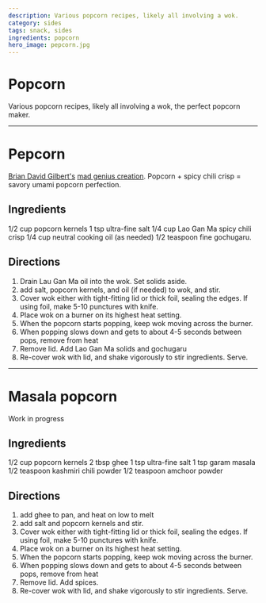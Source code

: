 ```yaml
---
description: Various popcorn recipes, likely all involving a wok. 
category: sides
tags: snack, sides
ingredients: popcorn
hero_image: pepcorn.jpg 
---
```


# Popcorn

Various popcorn recipes, likely all involving a wok, the perfect popcorn maker.

* * *

# Pepcorn

[Brian David Gilbert's](https://www.briandavidgilbert.com/) [mad genius creation](https://www.youtube.com/watch?v=3fG8rNHUspU). Popcorn + spicy chili crisp = savory umami popcorn perfection. 

## Ingredients

1/2 cup popcorn kernels
1 tsp ultra-fine salt
1/4 cup Lao Gan Ma spicy chili crisp
1/4 cup neutral cooking oil (as needed)
1/2 teaspoon fine gochugaru.

## Directions

1. Drain Lau Gan Ma oil into the wok. Set solids aside.
2. add salt, popcorn kernels, and oil (if needed) to wok, and stir.
3. Cover wok either with tight-fitting lid or thick foil, sealing the edges. If using foil, make 5-10 punctures with knife.
4. Place wok on a burner on its highest heat setting.
5. When the popcorn starts popping, keep wok moving across the burner.
6. When popping slows down and gets to about 4-5 seconds between pops, remove from heat
7. Remove lid. Add Lao Gan Ma solids and gochugaru
8. Re-cover wok with lid, and shake vigorously to stir ingredients. Serve.

* * *

# Masala popcorn

Work in progress

## Ingredients

1/2 cup popcorn kernels
2 tbsp ghee
1 tsp ultra-fine salt
1 tsp garam masala
1/2 teaspoon kashmiri chili powder
1/2 teaspoon amchoor powder

## Directions

1. add ghee to pan, and heat on low to melt
2. add salt and popcorn kernels and stir.
3. Cover wok either with tight-fitting lid or thick foil, sealing the edges. If using foil, make 5-10 punctures with knife.
4. Place wok on a burner on its highest heat setting.
5. When the popcorn starts popping, keep wok moving across the burner.
6. When popping slows down and gets to about 4-5 seconds between pops, remove from heat
7. Remove lid. Add spices.
8. Re-cover wok with lid, and shake vigorously to stir ingredients. Serve.
